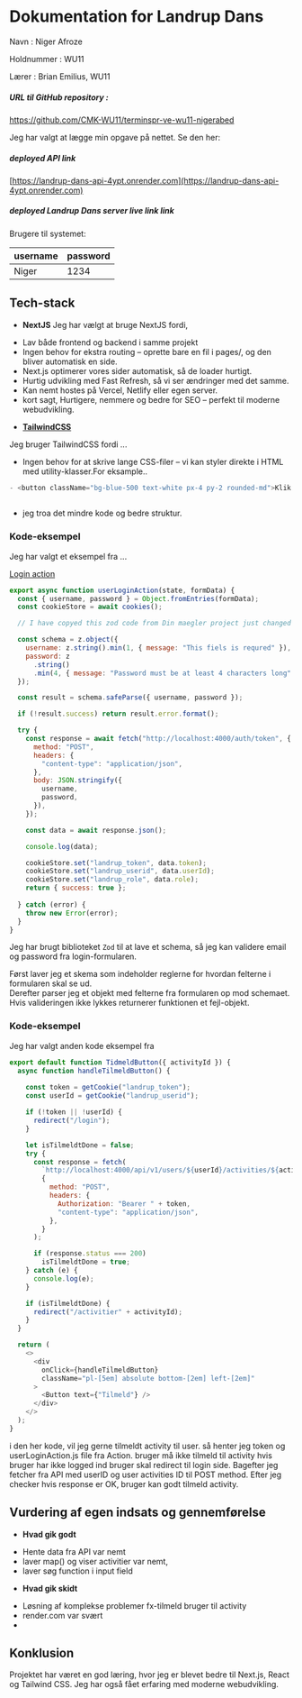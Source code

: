 # Dokumentation for Landrup Dans

 Navn : Niger Afroze 

 Holdnummer : WU11 

Lærer : Brian Emilius, WU11

##### URL til GitHub repository : 
https://github.com/CMK-WU11/terminspr-ve-wu11-nigerabed

Jeg har valgt at lægge min opgave på nettet. Se den her:

##### deployed API link

[https://landrup-dans-api-4ypt.onrender.com](https://landrup-dans-api-4ypt.onrender.com)

##### deployed Landrup Dans server live link link



Brugere til systemet:

| username | password |
|-|-|
| Niger | 1234 |

## Tech-stack
* **NextJS**
Jeg har vælgt at bruge NextJS fordi,  

 - Lav både frontend og backend i samme projekt  
 - Ingen behov for ekstra routing – oprette bare en fil i pages/, og den bliver automatisk en side.
 - Next.js optimerer vores sider automatisk, så de loader hurtigt.
 - Hurtig udvikling med Fast Refresh, så vi ser ændringer med det samme.
 - Kan nemt hostes på Vercel, Netlify eller egen server.
 - kort sagt, Hurtigere, nemmere og bedre for SEO – perfekt til moderne webudvikling.
* [**TailwindCSS**](https:,//tailwindcss.com/)

Jeg bruger TailwindCSS fordi ...
- Ingen behov for at skrive lange CSS-filer – vi kan styler direkte i HTML med utility-klasser.For eksample..

```js
- <button className="bg-blue-500 text-white px-4 py-2 rounded-md">Klik mig</button>
 
```
- jeg troa det mindre kode og bedre struktur.


### Kode-eksempel
Jeg har valgt et eksempel fra ...

[Login action](/src/actions/userLoginAction.js)
```js
export async function userLoginAction(state, formData) {
  const { username, password } = Object.fromEntries(formData);
  const cookieStore = await cookies();

  // I have copyed this zod code from Din maegler project just changed token key and form input name.

  const schema = z.object({
    username: z.string().min(1, { message: "This fiels is requred" }),
    password: z
      .string()
      .min(4, { message: "Password must be at least 4 characters long" }),
  });

  const result = schema.safeParse({ username, password });

  if (!result.success) return result.error.format();

  try {
    const response = await fetch("http://localhost:4000/auth/token", {
      method: "POST",
      headers: {
        "content-type": "application/json",
      },
      body: JSON.stringify({
        username,
        password,
      }),
    });

    const data = await response.json();

    console.log(data);

    cookieStore.set("landrup_token", data.token);
    cookieStore.set("landrup_userid", data.userId);
    cookieStore.set("landrup_role", data.role);
    return { success: true };
    
  } catch (error) {
    throw new Error(error);
  }
}
```

Jeg har brugt biblioteket `Zod` til at lave et schema, så jeg kan validere email og password fra login-formularen.

Først laver jeg et skema som indeholder reglerne for hvordan felterne i formularen skal se ud.  
Derefter parser jeg et objekt med felterne fra formularen op mod schemaet.  
Hvis valideringen ikke lykkes returnerer funktionen et fejl-objekt.

### Kode-eksempel
Jeg har valgt anden kode eksempel fra 

```js
export default function TidmeldButton({ activityId }) {
  async function handleTilmeldButton() {
 
    const token = getCookie("landrup_token");
    const userId = getCookie("landrup_userid");

    if (!token || !userId) {
      redirect("/login");
    }

    let isTilmeldtDone = false;
    try {
      const response = fetch(
        `http://localhost:4000/api/v1/users/${userId}/activities/${activityId}`,
        {
          method: "POST",
          headers: {
            Authorization: "Bearer " + token,
            "content-type": "application/json",
          },
        }
      );

      if (response.status === 200) 
        isTilmeldtDone = true;
    } catch (e) {
      console.log(e);
    }

    if (isTilmeldtDone) {
      redirect("/activitier" + activityId);
    }
  }

  return (
    <>
      <div
        onClick={handleTilmeldButton}
        className="pl-[5em] absolute bottom-[2em] left-[2em]"
      >
        <Button text={"Tilmeld"} />
      </div>
    </>
  );
}
```

i den her kode, vil jeg gerne tilmeldt activity til user. så henter jeg token og userLoginAction.js file fra Action.
bruger må ikke tilmeld til activity hvis bruger har ikke logged ind bruger skal redirect til login side. Bagefter jeg fetcher fra API med userID og user activities ID til POST method. Efter jeg checker hvis response er OK, bruger kan godt tilmeld activity.




## Vurdering af egen indsats og gennemførelse 

* **Hvad gik godt**
- Hente data fra API var nemt
- laver map() og viser activitier var nemt,
- laver søg function i input field
* **Hvad gik skidt**
- Løsning af komplekse problemer fx-tilmeld bruger til activity
- render.com var svært
- 
## Konklusion
Projektet har været en god læring, hvor jeg er blevet bedre til Next.js, React og Tailwind CSS. Jeg har også fået erfaring med moderne webudvikling. 
